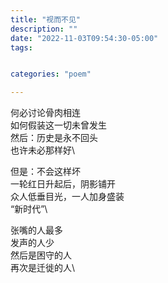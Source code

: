 ```yaml
---
title: "视而不见"
description: ""
date: "2022-11-03T09:54:30-05:00"
tags: 


categories: "poem"

---
```

何必讨论骨肉相连\
如何假装这一切未曾发生\
然后：历史是永不回头\
也许未必那样好\

但是：不会这样坏\
一轮红日升起后，阴影铺开\
众人低垂目光，一人加身盛装\
“新时代”\

张嘴的人最多\
发声的人少\
然后是困守的人\
再次是迁徙的人\
